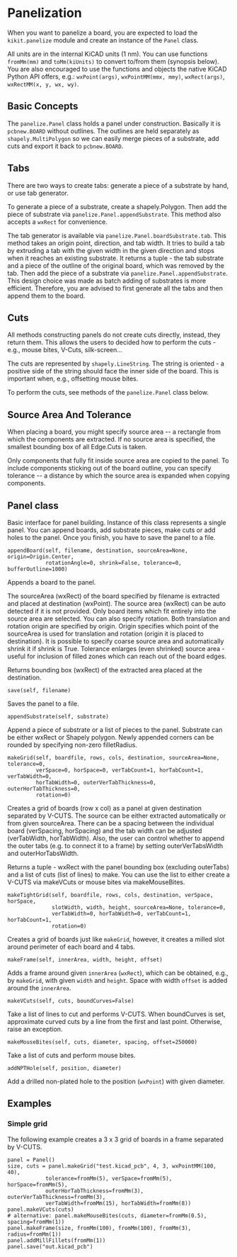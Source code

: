 
# Panelization

When you want to panelize a board, you are expected to load the `kikit.panelize`
module and create an instance of the `Panel` class.

All units are in the internal KiCAD units (1 nm). You can use functions `fromMm(mm)` and
`toMm(kiUnits)` to convert to/from them (synopsis below). You are also encouraged to use
the functions and objects the native KiCAD Python API offers, e.g.: `wxPoint(args)`, `wxPointMM(mmx, mmy)`, `wxRect(args)`, `wxRectMM(x, y, wx, wy)`.



## Basic Concepts

The `panelize.Panel` class holds a panel under construction. Basically it is
`pcbnew.BOARD` without outlines. The outlines are held separately as
`shapely.MultiPolygon` so we can easily merge pieces of a substrate, add cuts
and export it back to `pcbnew.BOARD`.

## Tabs

There are two ways to create tabs: generate a piece of a substrate by hand, or
use tab generator.

To generate a piece of a substrate, create a shapely.Polygon. Then add the piece
of substrate via `panelize.Panel.appendSubstrate`. This method also accepts a
`wxRect` for convenience.

The tab generator is available via `panelize.Panel.boardSubstrate.tab`. This
method takes an origin point, direction, and tab width. It tries to build a tab
by extruding a tab with the given width in the given direction and stops when it
reaches an existing substrate. It returns a tuple - the tab substrate and a
piece of the outline of the original board, which was removed by the tab. Then
add the piece of a substrate via `panelize.Panel.appendSubstrate`. This design
choice was made as batch adding of substrates is more efficient. Therefore, you
are advised to first generate all the tabs and then append them to the board.

## Cuts

All methods constructing panels do not create cuts directly, instead, they
return them. This allows the users to decided how to perform the cuts - e.g.,
mouse bites, V-Cuts, silk-screen...

The cuts are represented by `shapely.LineString`. The string is oriented - a
positive side of the string should face the inner side of the board. This is
important when, e.g., offsetting mouse bites.

To perform the cuts, see methods of the `panelize.Panel` class below.

## Source Area And Tolerance

When placing a board, you might specify source area -- a rectangle from which
the components are extracted. If no source area is specified, the smallest
bounding box of all Edge.Cuts is taken.

Only components that fully fit inside source area are copied to the panel. To
include components sticking out of the board outline, you can specify tolerance
-- a distance by which the source area is expanded when copying components.


## Panel class

Basic interface for panel building. Instance of this class represents a
single panel. You can append boards, add substrate pieces, make cuts or add
holes to the panel. Once you finish, you have to save the panel to a file.
```
appendBoard(self, filename, destination, sourceArea=None, origin=Origin.Center, 
            rotationAngle=0, shrink=False, tolerance=0, bufferOutline=1000)
```
Appends a board to the panel.

The sourceArea (wxRect) of the board specified by filename is extracted
and placed at destination (wxPoint). The source area (wxRect) can be
auto detected if it is not provided. Only board items which fit entirely
into the source area are selected. You can also specify rotation. Both
translation and rotation origin are specified by origin. Origin
specifies which point of the sourceArea is used for translation and
rotation (origin it is placed to destination). It is possible to specify
coarse source area and automatically shrink it if shrink is True.
Tolerance enlarges (even shrinked) source area - useful for inclusion of
filled zones which can reach out of the board edges.

Returns bounding box (wxRect) of the extracted area placed at the
destination.
```
save(self, filename)
```
Saves the panel to a file.
```
appendSubstrate(self, substrate)
```
Append a piece of substrate or a list of pieces to the panel. Substrate
can be either wxRect or Shapely polygon. Newly appended corners can be
rounded by specifying non-zero filletRadius.
```
makeGrid(self, boardfile, rows, cols, destination, sourceArea=None, tolerance=0, 
         verSpace=0, horSpace=0, verTabCount=1, horTabCount=1, verTabWidth=0, 
         horTabWidth=0, outerVerTabThickness=0, outerHorTabThickness=0, 
         rotation=0)
```
Creates a grid of boards (row x col) as a panel at given destination
separated by V-CUTS. The source can be either extracted automatically or
from given sourceArea. There can be a spacing between the individual
board (verSpacing, horSpacing) and the tab width can be adjusted
(verTabWidth, horTabWidth). Also, the user can control whether to append
the outer tabs (e.g. to connect it to a frame) by setting
outerVerTabsWidth and outerHorTabsWidth.

Returns a tuple - wxRect with the panel bounding box (excluding
outerTabs) and a list of cuts (list of lines) to make. You can use the
list to either create a V-CUTS via makeVCuts or mouse bites via
makeMouseBites.
```
makeTightGrid(self, boardfile, rows, cols, destination, verSpace, horSpace, 
              slotWidth, width, height, sourceArea=None, tolerance=0, 
              verTabWidth=0, horTabWidth=0, verTabCount=1, horTabCount=1, 
              rotation=0)
```
Creates a grid of boards just like `makeGrid`, however, it creates a
milled slot around perimeter of each board and 4 tabs.
```
makeFrame(self, innerArea, width, height, offset)
```
Adds a frame around given `innerArea` (`wxRect`), which can be obtained,
e.g., by `makeGrid`, with given `width` and `height`. Space with width
`offset` is added around the `innerArea`.
```
makeVCuts(self, cuts, boundCurves=False)
```
Take a list of lines to cut and performs V-CUTS. When boundCurves is
set, approximate curved cuts by a line from the first and last point.
Otherwise, raise an exception.
```
makeMouseBites(self, cuts, diameter, spacing, offset=250000)
```
Take a list of cuts and perform mouse bites.
```
addNPTHole(self, position, diameter)
```
Add a drilled non-plated hole to the position (`wxPoint`) with given
diameter.

## Examples

### Simple grid

The following example creates a 3 x 3 grid of boards in a frame separated by V-CUTS.

```
panel = Panel()
size, cuts = panel.makeGrid("test.kicad_pcb", 4, 3, wxPointMM(100, 40),
            tolerance=fromMm(5), verSpace=fromMm(5), horSpace=fromMm(5),
            outerHorTabThickness=fromMm(3), outerVerTabThickness=fromMm(3),
            verTabWidth=fromMm(15), horTabWidth=fromMm(8))
panel.makeVCuts(cuts)
# alternative: panel.makeMouseBites(cuts, diameter=fromMm(0.5), spacing=fromMm(1))
panel.makeFrame(size, fromMm(100), fromMm(100), fromMm(3), radius=fromMm(1))
panel.addMillFillets(fromMm(1))
panel.save("out.kicad_pcb")
```

